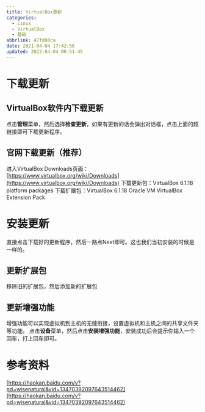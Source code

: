 ```yaml
---
title: VirtualBox更新
categories: 
  - Linux
  - VirtualBox
  - 基础
abbrlink: 47fd80ca
date: 2021-04-04 17:42:56
updated: 2022-04-04 00:51:45
---
```

# 下载更新
## VirtualBox软件内下载更新
点击**管理**菜单，然后选择**检查更新**，如果有更新的话会弹出对话框，点击上面的超链接即可下载更新程序。
## 官网下载更新（推荐）
进入VirtualBox Downloads页面：[https://www.virtualbox.org/wiki/Downloads](https://www.virtualbox.org/wiki/Downloads)
下载更新包：VirtualBox 6.1.18 platform packages
下载扩展包：VirtualBox 6.1.18 Oracle VM VirtualBox Extension Pack

# 安装更新
直接点击下载好的更新程序，然后一路点Next即可。这也我们当初安装的时候是一样的。
## 更新扩展包
移除旧的扩展包，然后添加新的扩展包
## 更新增强功能
增强功能可以实现虚拟机到主机的无缝衔接，设置虚拟机和主机之间的共享文件夹等功能。
点击**设备**菜单，然后点击**安装增强功能**，安装成功后会提示你输入一个回车，打上回车即可。
# 参考资料
[https://haokan.baidu.com/v?pd=wisenatural&vid=13470392097643514462](https://haokan.baidu.com/v?pd=wisenatural&vid=13470392097643514462)
